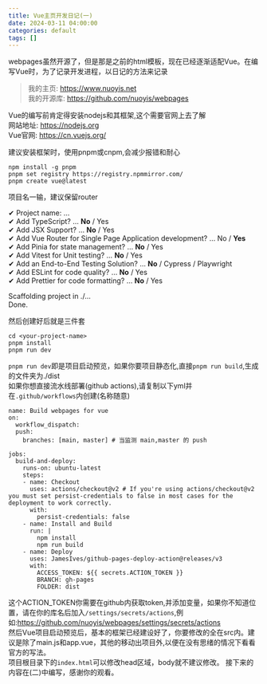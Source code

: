 ```yaml
---
title: Vue主页开发日记(一)
date: 2024-03-11 04:00:00
categories: default
tags: []
---
```

webpages虽然开源了，但是那是之前的html模板，现在已经逐渐适配Vue。在编写Vue时，为了记录开发进程，以日记的方法来记录
> 我的主页: https://www.nuoyis.net  
> 我的开源库: https://github.com/nuoyis/webpages

Vue的编写前肯定得安装nodejs和其框架,这个需要官网上去了解  
网站地址: https://nodejs.org  
Vue官网: https://cn.vuejs.org/

建议安装框架时，使用pnpm或cnpm,会减少报错和耐心
```shell
npm install -g pnpm
pnpm set registry https://registry.npmmirror.com/
pnpm create vue@latest
```
项目名一输，建议保留router

✔ Project name: … <your-project-name>  
✔ Add TypeScript? … **No** / Yes  
✔ Add JSX Support? … **No** / Yes  
✔ Add Vue Router for Single Page Application development? … No / **Yes**  
✔ Add Pinia for state management? … **No** / Yes  
✔ Add Vitest for Unit testing? … **No** / Yes  
✔ Add an End-to-End Testing Solution? … **No** / Cypress / Playwright  
✔ Add ESLint for code quality? … **No** / Yes  
✔ Add Prettier for code formatting? … **No** / Yes  

Scaffolding project in ./<your-project-name>...  
Done.

然后创建好后就是三件套
```shell
cd <your-project-name>
pnpm install
pnpm run dev
```

`pnpm run dev`即是项目启动预览，如果你要项目静态化,直接`pnpm run build`,生成的文件夹为./dist  
如果你想直接流水线部署(github actions),请复制以下yml并在`.github/workflows`内创建(名称随意)
```shell
name: Build webpages for vue
on:
  workflow_dispatch:
  push:
    branches: [main, master] # 当监测 main,master 的 push

jobs:
  build-and-deploy:
    runs-on: ubuntu-latest
    steps:
    - name: Checkout
      uses: actions/checkout@v2 # If you're using actions/checkout@v2 you must set persist-credentials to false in most cases for the deployment to work correctly.
      with:
        persist-credentials: false
    - name: Install and Build
      run: |
        npm install
        npm run build
    - name: Deploy
      uses: JamesIves/github-pages-deploy-action@releases/v3
      with:
        ACCESS_TOKEN: ${{ secrets.ACTION_TOKEN }}
        BRANCH: gh-pages
        FOLDER: dist
```
这个ACTION_TOKEN你需要在github内获取token,并添加变量，如果你不知道位置，请在你的库名后加入`/settings/secrets/actions`,例如:https://github.com/nuoyis/webpages/settings/secrets/actions  
然后Vue项目启动预览后，基本的框架已经建设好了，你要修改的全在src内。建议是除了main.js和app.vue，其他的移动出项目外,以便在没有思绪的情况下看看官方的写法。  
项目根目录下的`index.html`可以修改head区域，body就不建议修改。
接下来的内容在(二)中编写，感谢你的观看。